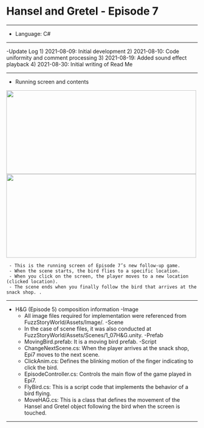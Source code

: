 # Hansel and Gretel - Episode 7
***
  - Language: C#
***
  -Update Log
       1) 2021-08-09: Initial development
       2) 2021-08-10: Code uniformity and comment processing
       3) 2021-08-19: Added sound effect playback
       4) 2021-08-30: Initial writing of Read Me
***
  - Running screen and contents
<img src="https://user-images.githubusercontent.com/88296511/131270379-f260534f-6ea6-4684-b99b-f7631fd6f7b5.jpg" width="500" height="220">

<img src="https://user-images.githubusercontent.com/88296511/131270386-11688fd6-f1f2-4307-871b-6c87b38f4fa0.jpg" width="500" height="220">


     - This is the running screen of Episode 7’s new follow-up game.
     - When the scene starts, the bird flies to a specific location.
     - When you click on the screen, the player moves to a new location (clicked location).
     - The scene ends when you finally follow the bird that arrives at the snack shop. .
***
- H&G (Episode 5) composition information
   -Image
     - All image files required for implementation were referenced from FuzzStoryWorld/Assets/Image/.
   -Scene
     - In the case of scene files, it was also conducted at FuzzStoryWorld/Assets/Scenes/1_07H&G.unity.
   -Prefab
     - MovingBird.prefab: It is a moving bird prefab.
   -Script
     - ChangeNextScene.cs: When the player arrives at the snack shop, Epi7 moves to the next scene.
     - ClickAnim.cs: Defines the blinking motion of the finger indicating to click the bird.
     - EpisodeController.cs: Controls the main flow of the game played in Epi7.
     - FlyBird.cs: This is a script code that implements the behavior of a bird flying.
     - MoveHAG.cs: This is a class that defines the movement of the Hansel and Gretel object following the bird when the screen is touched.

***
